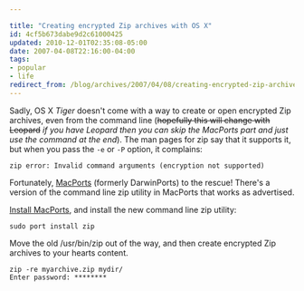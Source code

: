 ```yaml
---

title: "Creating encrypted Zip archives with OS X"
id: 4cf5b673dabe9d2c61000425
updated: 2010-12-01T02:35:08-05:00
date: 2007-04-08T22:16:00-04:00
tags:
- popular
- life
redirect_from: /blog/archives/2007/04/08/creating-encrypted-zip-archives-with-os-x/
---
```


Sadly, OS X *Tiger* doesn't come with a way to create or open encrypted Zip archives, even from the command line (~~hopefully this will change with Leopard~~ *if you have Leopard then you can skip the MacPorts part and just use the command at the end*). The man pages for zip say that it supports it, but when you pass the <code>-e</code> or <code>-P</code> option, it complains:

    zip error: Invalid command arguments (encryption not supported)

Fortunately, [MacPorts](http://www.macports.org/) (formerly DarwinPorts) to the rescue! There's a version of the command line zip utility in MacPorts that works as advertised.

[Install MacPorts](http://trac.macosforge.org/projects/macports/wiki/InstallingMacPorts), and install the new command line zip utility:

    sudo port install zip

Move the old /usr/bin/zip out of the way, and then create encrypted Zip archives to your hearts content.

    zip -re myarchive.zip mydir/
    Enter password: ********
